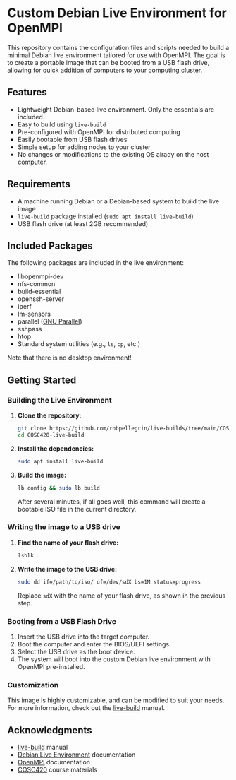 # Custom Debian Live Environment for OpenMPI

This repository contains the configuration files and scripts needed to build a minimal Debian live environment tailored for use with OpenMPI. The goal is to create a portable image that can be booted from a USB flash drive, allowing for quick addition of computers to your computing cluster.

## Features

- Lightweight Debian-based live environment. Only the essentials are included.
- Easy to build using `live-build`
- Pre-configured with OpenMPI for distributed computing
- Easily bootable from USB flash drives
- Simple setup for adding nodes to your cluster
- No changes or modifications to the existing OS alrady on the host computer.

## Requirements

- A machine running Debian or a Debian-based system to build the live image
- `live-build` package installed (`sudo apt install live-build`)
- USB flash drive (at least 2GB recommended)

## Included Packages

The following packages are included in the live environment:
- libopenmpi-dev
- nfs-common
- build-essential
- openssh-server
- iperf
- lm-sensors
- parallel ([GNU Parallel](https://www.gnu.org/software/parallel/))
- sshpass
- htop
- Standard system utilities (e.g., `ls`, `cp`, etc.)

Note that there is no desktop environment!

## Getting Started

### Building the Live Environment

1. **Clone the repository:**

   ```bash
   git clone https://github.com/robpellegrin/live-builds/tree/main/COSC420-live-build
   cd COSC420-live-build

2. **Install the dependencies:**

   ```bash
   sudo apt install live-build
   ```

3. **Build the image:**

   ```bash
   lb config && sudo lb build
   ```
   After several minutes, if all goes well, this command will create a bootable ISO file in the current directory.

### Writing the image to a USB drive

1. **Find the name of your flash drive:**

   ```bash
   lsblk
   ```

2. **Write the image to the USB drive:**

   ```bash
   sudo dd if=/path/to/iso/ of=/dev/sdX bs=1M status=progress
   ```
   Replace `sdX` with the name of your flash drive, as shown in the previous step.

### Booting from a USB Flash Drive

1. Insert the USB drive into the target computer.
2. Boot the computer and enter the BIOS/UEFI settings.
3. Select the USB drive as the boot device.
4. The system will boot into the custom Debian live environment with OpenMPI pre-installed.

### Customization
This image is highly customizable, and can be modified to suit your needs. For more information,
check out the [live-build](https://live-team.pages.debian.net/live-manual/html/live-manual/index.en.html) manual.


## Acknowledgments

- [live-build](https://live-team.pages.debian.net/live-manual/) manual
- [Debian Live Environment](https://wiki.debian.org/LiveCD) documentation
- [OpenMPI](https://www.open-mpi.org) documentation
- [COSC420](https://github.com/robpellegrin/COSC420) course materials